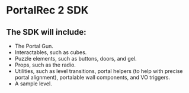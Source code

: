 # PortalRec 2 SDK

## The SDK will include:
- The Portal Gun.
- Interactables, such as cubes.
- Puzzle elements, such as buttons, doors, and gel.
- Props, such as the radio.
- Utilities, such as level transitions, portal helpers (to help with precise portal alignment), portalable wall components, and VO triggers.
- A sample level.